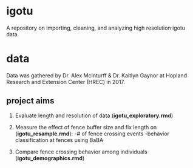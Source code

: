 # igotu
A repository on importing, cleaning, and analyzing high resolution igotu data. 

# data
Data was gathered by Dr. Alex McInturff & Dr. Kaitlyn Gaynor at Hopland Research and Extension Center (HREC) in 2017. 

## project aims
1. Evaluate length and resolution of data (**igotu_exploratory.rmd**)

2. Measure the effect of fence buffer size and fix length on (**igotu_resample.rmd**): 
      -# of fence crossing events
      -behavior classification at fences using BaBA
      
3. Compare fence crossing behavior among individuals (**igotu_demographics.rmd**)



